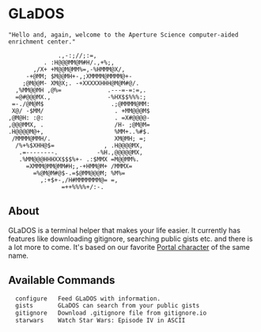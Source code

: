 # GLaDOS

```
"Hello and, again, welcome to the Aperture Science computer-aided enrichment center."

              .,-:;//;:=,
          . :H@@@MM@M#H/.,+%;,
       ,/X+ +M@@M@MM%=,-%HMMM@X/,
     -+@MM; $M@@MH+-,;XMMMM@MMMM@+-
    ;@M@@M- XM@X;. -+XXXXXHHH@M@M#@/.
  ,%MM@@MH ,@%=             .---=-=:=,.
  =@#@@@MX.,                -%HX$$%%%:;
 =-./@M@M$                   .;@MMMM@MM:
 X@/ -$MM/                    . +MM@@@M$
,@M@H: :@:                    . =X#@@@@-
,@@@MMX, .                    /H- ;@M@M=
.H@@@@M@+,                    %MM+..%#$.
 /MMMM@MMH/.                  XM@MH; =;
  /%+%$XHH@$=              , .H@@@@MX,
   .=--------.           -%H.,@@@@@MX,
   .%MM@@@HHHXX$$$%+- .:$MMX =M@@MM%.
     =XMMM@MM@MM#H;,-+HMM@M+ /MMMX=
       =%@M@M#@$-.=$@MM@@@M; %M%=
         ,:+$+-,/H#MMMMMMM@= =,
               =++%%%%+/:-.

```

## About
GLaDOS is a terminal helper that makes your life easier. It currently has features like downloading gitignore, searching public gists etc. and there is a lot more to come.
It's based on our favorite [Portal character](https://theportalwiki.com/wiki/Glados) of the same name.

## Available Commands

```bash
  configure   Feed GLaDOS with information.
  gists       GLaDOS can search from your public gists
  gitignore   Download .gitignore file from gitignore.io
  starwars    Watch Star Wars: Episode IV in ASCII
```